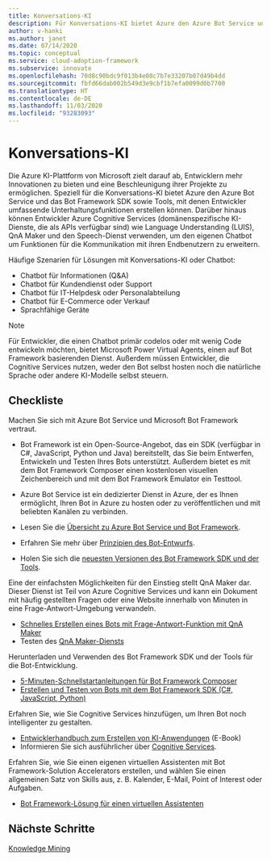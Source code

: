 ```yaml
---
title: Konversations-KI
description: Für Konversations-KI bietet Azure den Azure Bot Service und das Bot Framework-SDK sowie Tools, mit denen Entwickler umfassende Unterhaltungsfunktionen erstellen können.
author: v-hanki
ms.author: janet
ms.date: 07/14/2020
ms.topic: conceptual
ms.service: cloud-adoption-framework
ms.subservice: innovate
ms.openlocfilehash: 70d8c90bdc9f013b4e08c7b7e33207b07d49b4dd
ms.sourcegitcommit: fbfd66dab002b549d3e9cbf1b7efa0099d0b7700
ms.translationtype: HT
ms.contentlocale: de-DE
ms.lasthandoff: 11/03/2020
ms.locfileid: "93283093"
---
```

# <a name="conversational-ai"></a>Konversations-KI

Die Azure KI-Plattform von Microsoft zielt darauf ab, Entwicklern mehr Innovationen zu bieten und eine Beschleunigung ihrer Projekte zu ermöglichen. Speziell für die Konversations-KI bietet Azure den Azure Bot Service und das Bot Framework SDK sowie Tools, mit denen Entwickler umfassende Unterhaltungsfunktionen erstellen können. Darüber hinaus können Entwickler Azure Cognitive Services (domänenspezifische KI-Dienste, die als APIs verfügbar sind) wie Language Understanding (LUIS), QnA Maker und den Speech-Dienst verwenden, um den eigenen Chatbot um Funktionen für die Kommunikation mit ihren Endbenutzern zu erweitern.

Häufige Szenarien für Lösungen mit Konversations-KI oder Chatbot:

- Chatbot für Informationen (Q&A)
- Chatbot für Kundendienst oder Support
- Chatbot für IT-Helpdesk oder Personalabteilung
- Chatbot für E-Commerce oder Verkauf
- Sprachfähige Geräte

> [!NOTE]
> Für Entwickler, die einen Chatbot primär codelos oder mit wenig Code entwickeln möchten, bietet Microsoft Power Virtual Agents, einen auf Bot Framework basierenden Dienst. Außerdem müssen Entwickler, die Cognitive Services nutzen, weder den Bot selbst hosten noch die natürliche Sprache oder andere KI-Modelle selbst steuern.

## <a name="checklist"></a>Checkliste

Machen Sie sich mit Azure Bot Service und Microsoft Bot Framework vertraut.

- Bot Framework ist ein Open-Source-Angebot, das ein SDK (verfügbar in C#, JavaScript, Python und Java) bereitstellt, das Sie beim Entwerfen, Entwickeln und Testen Ihres Bots unterstützt. Außerdem bietet es mit dem Bot Framework Composer einen kostenlosen visuellen Zeichenbereich und mit dem Bot Framework Emulator ein Testtool.
- Azure Bot Service ist ein dedizierter Dienst in Azure, der es Ihnen ermöglicht, Ihren Bot in Azure zu hosten oder zu veröffentlichen und mit beliebten Kanälen zu verbinden.

- Lesen Sie die [Übersicht zu Azure Bot Service und Bot Framework](/azure/bot-service/bot-service-overview-introduction?view=azure-bot-service-4.0).
- Erfahren Sie mehr über [Prinzipien des Bot-Entwurfs](/azure/bot-service/bot-service-design-principles?view=azure-bot-service-4.0).
- Holen Sie sich die [neuesten Versionen des Bot Framework SDK und der Tools](/azure/bot-service/what-is-new?view=azure-bot-service-4.0).

Eine der einfachsten Möglichkeiten für den Einstieg stellt QnA Maker dar. Dieser Dienst ist Teil von Azure Cognitive Services und kann ein Dokument mit häufig gestellten Fragen oder eine Website innerhalb von Minuten in eine Frage-Antwort-Umgebung verwandeln.

- [Schnelles Erstellen eines Bots mit Frage-Antwort-Funktion mit QnA Maker](/azure/bot-service/bot-builder-tutorial-add-qna?tabs=csharp&view=azure-bot-service-4.0)
- Testen des [QnA Maker-Diensts](https://www.qnamaker.ai/)

Herunterladen und Verwenden des Bot Framework SDK und der Tools für die Bot-Entwicklung.

- [5-Minuten-Schnellstartanleitungen für Bot Framework Composer](/composer/)
- [Erstellen und Testen von Bots mit dem Bot Framework SDK (C#, JavaScript, Python)](/azure/bot-service/dotnet/bot-builder-dotnet-sdk-quickstart?view=azure-bot-service-4.0)

Erfahren Sie, wie Sie Cognitive Services hinzufügen, um Ihren Bot noch intelligenter zu gestalten.

- [Entwicklerhandbuch zum Erstellen von KI-Anwendungen](https://www.oreilly.com/library/view/a-developers-guide/9781492080619/) (E-Book)
- Informieren Sie sich ausführlicher über [Cognitive Services](/azure/cognitive-services/).

Erfahren Sie, wie Sie einen eigenen virtuellen Assistenten mit Bot Framework-Solution Accelerators erstellen, und wählen Sie einen allgemeinen Satz von Skills aus, z. B. Kalender, E-Mail, Point of Interest oder Aufgaben.

- [Bot Framework-Lösung für einen virtuellen Assistenten](https://microsoft.github.io/botframework-solutions/index)

## <a name="next-steps"></a>Nächste Schritte

[Knowledge Mining](./knowledge-mining.md)
